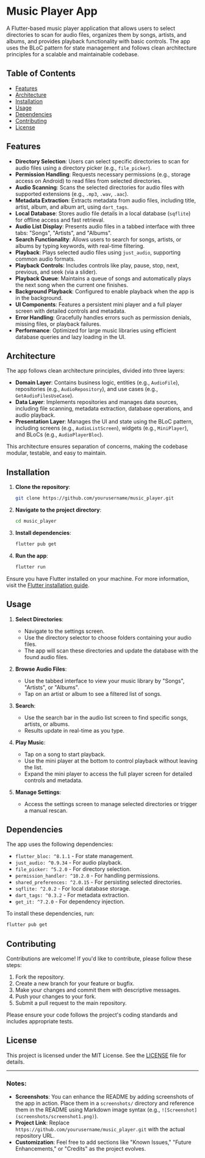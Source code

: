 # Music Player App

A Flutter-based music player application that allows users to select directories to scan for audio files, organizes them by songs, artists, and albums, and provides playback functionality with basic controls. The app uses the BLoC pattern for state management and follows clean architecture principles for a scalable and maintainable codebase.

## Table of Contents

- [Features](#features)
- [Architecture](#architecture)
- [Installation](#installation)
- [Usage](#usage)
- [Dependencies](#dependencies)
- [Contributing](#contributing)
- [License](#license)

## Features

- **Directory Selection**: Users can select specific directories to scan for audio files using a directory picker (e.g., `file_picker`).
- **Permission Handling**: Requests necessary permissions (e.g., storage access on Android) to read files from selected directories.
- **Audio Scanning**: Scans the selected directories for audio files with supported extensions (e.g., `.mp3`, `.wav`, `.aac`).
- **Metadata Extraction**: Extracts metadata from audio files, including title, artist, album, and album art, using `dart_tags`.
- **Local Database**: Stores audio file details in a local database (`sqflite`) for offline access and fast retrieval.
- **Audio List Display**: Presents audio files in a tabbed interface with three tabs: "Songs", "Artists", and "Albums".
- **Search Functionality**: Allows users to search for songs, artists, or albums by typing keywords, with real-time filtering.
- **Playback**: Plays selected audio files using `just_audio`, supporting common audio formats.
- **Playback Controls**: Includes controls like play, pause, stop, next, previous, and seek (via a slider).
- **Playback Queue**: Maintains a queue of songs and automatically plays the next song when the current one finishes.
- **Background Playback**: Configured to enable playback when the app is in the background.
- **UI Components**: Features a persistent mini player and a full player screen with detailed controls and metadata.
- **Error Handling**: Gracefully handles errors such as permission denials, missing files, or playback failures.
- **Performance**: Optimized for large music libraries using efficient database queries and lazy loading in the UI.

## Architecture

The app follows clean architecture principles, divided into three layers:

- **Domain Layer**: Contains business logic, entities (e.g., `AudioFile`), repositories (e.g., `AudioRepository`), and use cases (e.g., `GetAudioFilesUseCase`).
- **Data Layer**: Implements repositories and manages data sources, including file scanning, metadata extraction, database operations, and audio playback.
- **Presentation Layer**: Manages the UI and state using the BLoC pattern, including screens (e.g., `AudioListScreen`), widgets (e.g., `MiniPlayer`), and BLoCs (e.g., `AudioPlayerBloc`).

This architecture ensures separation of concerns, making the codebase modular, testable, and easy to maintain.

## Installation

1. **Clone the repository**:
   ```bash
   git clone https://github.com/yourusername/music_player.git
   ```
2. **Navigate to the project directory**:
   ```bash
   cd music_player
   ```
3. **Install dependencies**:
   ```bash
   flutter pub get
   ```
4. **Run the app**:
   ```bash
   flutter run
   ```

Ensure you have Flutter installed on your machine. For more information, visit the [Flutter installation guide](https://flutter.dev/docs/get-started/install).

## Usage

1. **Select Directories**:
   - Navigate to the settings screen.
   - Use the directory selector to choose folders containing your audio files.
   - The app will scan these directories and update the database with the found audio files.

2. **Browse Audio Files**:
   - Use the tabbed interface to view your music library by "Songs", "Artists", or "Albums".
   - Tap on an artist or album to see a filtered list of songs.

3. **Search**:
   - Use the search bar in the audio list screen to find specific songs, artists, or albums.
   - Results update in real-time as you type.

4. **Play Music**:
   - Tap on a song to start playback.
   - Use the mini player at the bottom to control playback without leaving the list.
   - Expand the mini player to access the full player screen for detailed controls and metadata.

5. **Manage Settings**:
   - Access the settings screen to manage selected directories or trigger a manual rescan.

## Dependencies

The app uses the following dependencies:

- `flutter_bloc: ^8.1.1` - For state management.
- `just_audio: ^0.9.34` - For audio playback.
- `file_picker: ^5.2.0` - For directory selection.
- `permission_handler: ^10.2.0` - For handling permissions.
- `shared_preferences: ^2.0.15` - For persisting selected directories.
- `sqflite: ^2.0.2` - For local database storage.
- `dart_tags: ^0.3.2` - For metadata extraction.
- `get_it: ^7.2.0` - For dependency injection.

To install these dependencies, run:
```bash
flutter pub get
```

## Contributing

Contributions are welcome! If you'd like to contribute, please follow these steps:

1. Fork the repository.
2. Create a new branch for your feature or bugfix.
3. Make your changes and commit them with descriptive messages.
4. Push your changes to your fork.
5. Submit a pull request to the main repository.

Please ensure your code follows the project's coding standards and includes appropriate tests.

## License

This project is licensed under the MIT License. See the [LICENSE](LICENSE) file for details.

---

### Notes:
- **Screenshots**: You can enhance the README by adding screenshots of the app in action. Place them in a `screenshots/` directory and reference them in the README using Markdown image syntax (e.g., `![Screenshot](screenshots/screenshot1.png)`).
- **Project Link**: Replace `https://github.com/yourusername/music_player.git` with the actual repository URL.
- **Customization**: Feel free to add sections like "Known Issues," "Future Enhancements," or "Credits" as the project evolves.
